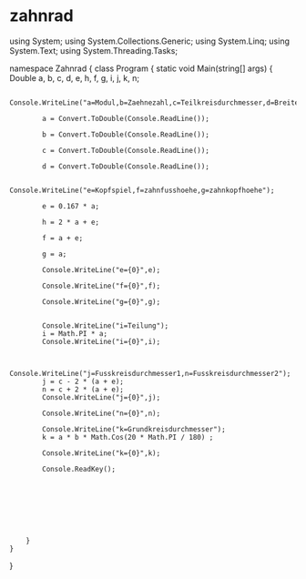 # zahnrad
using System;
using System.Collections.Generic;
using System.Linq;
using System.Text;
using System.Threading.Tasks;

namespace Zahnrad
{
    class Program
    {
        static void Main(string[] args)
        {
            Double a, b, c, d, e, h, f, g, i, j, k,  n;
            
            Console.WriteLine("a=Modul,b=Zaehnezahl,c=Teilkreisdurchmesser,d=Breite,");
            
            a = Convert.ToDouble(Console.ReadLine());
            
            b = Convert.ToDouble(Console.ReadLine());
            
            c = Convert.ToDouble(Console.ReadLine());
            
            d = Convert.ToDouble(Console.ReadLine());
            
            Console.WriteLine("e=Kopfspiel,f=zahnfusshoehe,g=zahnkopfhoehe");
            
            e = 0.167 * a;
            
            h = 2 * a + e;
            
            f = a + e;
            
            g = a;
            
            Console.WriteLine("e={0}",e);
          
            Console.WriteLine("f={0}",f);
            
            Console.WriteLine("g={0}",g);
           

            Console.WriteLine("i=Teilung");
            i = Math.PI * a;
            Console.WriteLine("i={0}",i);
           

            Console.WriteLine("j=Fusskreisdurchmesser1,n=Fusskreisdurchmesser2");
            j = c - 2 * (a + e);
            n = c + 2 * (a + e);
            Console.WriteLine("j={0}",j);
            
            Console.WriteLine("n={0}",n);
           
            Console.WriteLine("k=Grundkreisdurchmesser");
            k = a * b * Math.Cos(20 * Math.PI / 180) ;
           
            Console.WriteLine("k={0}",k);
     
            Console.ReadKey();








        }
    }
}
